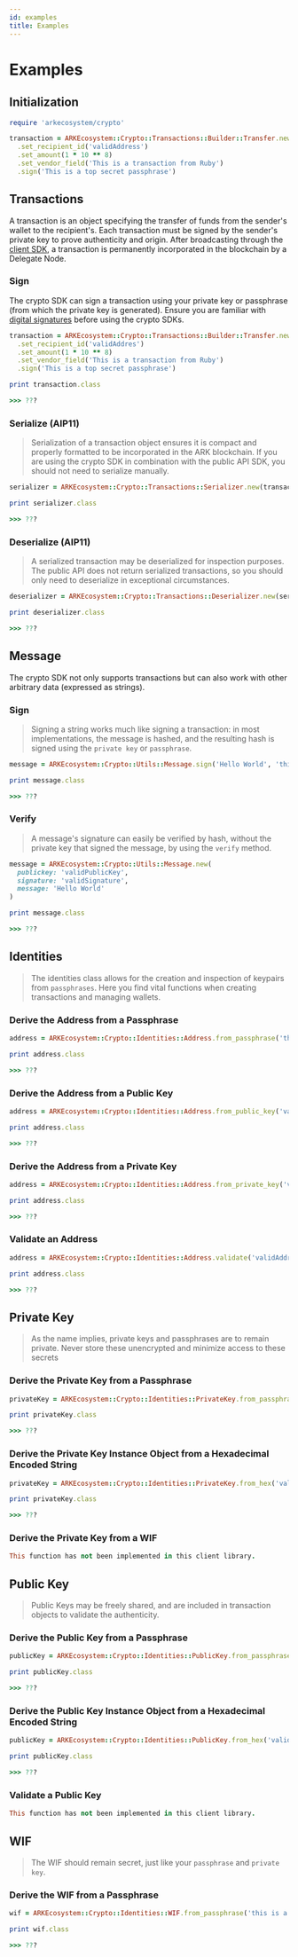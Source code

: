```yaml
---
id: examples
title: Examples
---
```


# Examples

## Initialization

```ruby
require 'arkecosystem/crypto'

transaction = ARKEcosystem::Crypto::Transactions::Builder::Transfer.new()
  .set_recipient_id('validAddress')
  .set_amount(1 * 10 ** 8)
  .set_vendor_field('This is a transaction from Ruby')
  .sign('This is a top secret passphrase')
```

## Transactions

A transaction is an object specifying the transfer of funds from the sender's wallet to the recipient's. Each transaction must be signed by the sender's private key to prove authenticity and origin. After broadcasting through the [client SDK](https://github.com/ArkEcosystem/gitbooks-sdk/tree/fcb399a02301c4ed91f0da34e9adbad8e0d2f3dc/ruby/client/api-documentation/README.md#initialization), a transaction is permanently incorporated in the blockchain by a Delegate Node.

### Sign

The crypto SDK can sign a transaction using your private key or passphrase \(from which the private key is generated\). Ensure you are familiar with [digital signatures](https://en.wikipedia.org/wiki/Digital_signature) before using the crypto SDKs.

```ruby
transaction = ARKEcosystem::Crypto::Transactions::Builder::Transfer.new()
  .set_recipient_id('validAddres')
  .set_amount(1 * 10 ** 8)
  .set_vendor_field('This is a transaction from Ruby')
  .sign('This is a top secret passphrase')

print transaction.class

>>> ???
```

### Serialize \(AIP11\)

> Serialization of a transaction object ensures it is compact and properly formatted to be incorporated in the ARK blockchain. If you are using the crypto SDK in combination with the public API SDK, you should not need to serialize manually.

```ruby
serializer = ARKEcosystem::Crypto::Transactions::Serializer.new(transaction)

print serializer.class

>>> ???
```

### Deserialize \(AIP11\)

> A serialized transaction may be deserialized for inspection purposes. The public API does not return serialized transactions, so you should only need to deserialize in exceptional circumstances.

```ruby
deserializer = ARKEcosystem::Crypto::Transactions::Deserializer.new(serialized_transaction)

print deserializer.class

>>> ???
```

## Message

The crypto SDK not only supports transactions but can also work with other arbitrary data \(expressed as strings\).

### Sign

> Signing a string works much like signing a transaction: in most implementations, the message is hashed, and the resulting hash is signed using the `private key` or `passphrase`.

```ruby
message = ARKEcosystem::Crypto::Utils::Message.sign('Hello World', 'this is a top secret passphrase')

print message.class

>>> ???
```

### Verify

> A message's signature can easily be verified by hash, without the private key that signed the message, by using the `verify` method.

```ruby
message = ARKEcosystem::Crypto::Utils::Message.new(
  publickey: 'validPublicKey',
  signature: 'validSignature',
  message: 'Hello World'
)

print message.class

>>> ???
```

## Identities

> The identities class allows for the creation and inspection of keypairs from `passphrases`. Here you find vital functions when creating transactions and managing wallets.

### Derive the Address from a Passphrase

```ruby
address = ARKEcosystem::Crypto::Identities::Address.from_passphrase('this is a top secret passphrase')

print address.class

>>> ???
```

### Derive the Address from a Public Key

```ruby
address = ARKEcosystem::Crypto::Identities::Address.from_public_key('validPublicKey')

print address.class

>>> ???
```

### Derive the Address from a Private Key

```ruby
address = ARKEcosystem::Crypto::Identities::Address.from_private_key('validPrivateKey')

print address.class

>>> ???
```

### Validate an Address

```ruby
address = ARKEcosystem::Crypto::Identities::Address.validate('validAddress')

print address.class

>>> ???
```

## Private Key

> As the name implies, private keys and passphrases are to remain private. Never store these unencrypted and minimize access to these secrets

### Derive the Private Key from a Passphrase

```ruby
privateKey = ARKEcosystem::Crypto::Identities::PrivateKey.from_passphrase('this is a top secret passphrase')

print privateKey.class

>>> ???
```

### Derive the Private Key Instance Object from a Hexadecimal Encoded String

```ruby
privateKey = ARKEcosystem::Crypto::Identities::PrivateKey.from_hex('validHexString')

print privateKey.class

>>> ???
```

### Derive the Private Key from a WIF

```ruby
This function has not been implemented in this client library.
```

## Public Key

> Public Keys may be freely shared, and are included in transaction objects to validate the authenticity.

### Derive the Public Key from a Passphrase

```ruby
publicKey = ARKEcosystem::Crypto::Identities::PublicKey.from_passphrase('this is a top secret passphrase')

print publicKey.class

>>> ???
```

### Derive the Public Key Instance Object from a Hexadecimal Encoded String

```ruby
publicKey = ARKEcosystem::Crypto::Identities::PublicKey.from_hex('validHexString')

print publicKey.class

>>> ???
```

### Validate a Public Key

```ruby
This function has not been implemented in this client library.
```

## WIF

> The WIF should remain secret, just like your `passphrase` and `private key`.

### Derive the WIF from a Passphrase

```ruby
wif = ARKEcosystem::Crypto::Identities::WIF.from_passphrase('this is a top secret passphrase')

print wif.class

>>> ???
```

